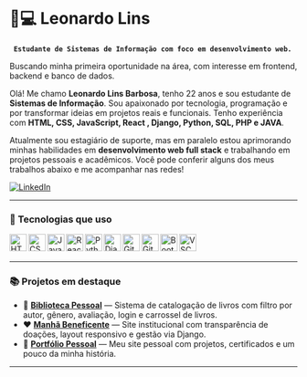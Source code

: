 # 👨💻 Leonardo Lins

**` Estudante de Sistemas de Informação com foco em desenvolvimento web.`**


 Buscando minha primeira oportunidade na área, com interesse em frontend, backend e banco de dados.
 

Olá! Me chamo **Leonardo Lins Barbosa**, tenho 22 anos e sou estudante de **Sistemas de Informação**. Sou apaixonado por tecnologia, programação e por transformar ideias em projetos reais e funcionais. Tenho experiência com **HTML, CSS, JavaScript, React , Django, Python, SQL, PHP e JAVA**.

Atualmente sou estagiário de suporte, mas em paralelo estou aprimorando minhas habilidades em **desenvolvimento web full stack** e trabalhando em projetos pessoais e acadêmicos. Você pode conferir alguns dos meus trabalhos abaixo e me acompanhar nas redes!

<p align="left">
  
  <a href="https://www.linkedin.com/in/leonardolinsbarbosa">
    <img 
      alt="LinkedIn" 
      src="https://img.shields.io/badge/LinkedIn-Leonardo%20Lins-0A66C2?style=for-the-badge&logo=linkedin&logoColor=white" 
    />
  </a>
</p>

---

### 🚀 Tecnologias que uso

<img align="left" alt="HTML5" width="30px" src="https://cdn.jsdelivr.net/gh/devicons/devicon/icons/html5/html5-original.svg" />
<img align="left" alt="CSS3" width="30px" src="https://cdn.jsdelivr.net/gh/devicons/devicon/icons/css3/css3-original.svg" />
<img align="left" alt="JavaScript" width="30px" src="https://cdn.jsdelivr.net/gh/devicons/devicon/icons/javascript/javascript-original.svg" />
<img align="left" alt="React" width="30px" src="https://cdn.jsdelivr.net/gh/devicons/devicon/icons/react/react-original.svg" />
<img align="left" alt="Python" width="30px" src="https://cdn.jsdelivr.net/gh/devicons/devicon/icons/python/python-original.svg" />
<img align="left" alt="Django" width="30px" src="https://cdn.jsdelivr.net/gh/devicons/devicon/icons/django/django-plain.svg" />
<img align="left" alt="Git" width="30px" src="https://cdn.jsdelivr.net/gh/devicons/devicon/icons/git/git-original.svg" />
<img align="left" alt="GitHub" width="30px" src="https://cdn.jsdelivr.net/gh/devicons/devicon/icons/github/github-original.svg" />
<img align="left" alt="Bootstrap" width="30px" src="https://cdn.jsdelivr.net/gh/devicons/devicon/icons/bootstrap/bootstrap-original.svg" />
<img align="left" alt="VSCode" width="30px" src="https://cdn.jsdelivr.net/gh/devicons/devicon/icons/vscode/vscode-original.svg" />

<br/>
<br/>

---

### 📚 Projetos em destaque

- 🔖 [**Biblioteca Pessoal**](https://github.com/leoblins/Biblioteca-do-Pai) — Sistema de catalogação de livros com filtro por autor, gênero, avaliação, login e carrossel de livros.
- ❤️ [**Manhã Beneficente**](https://github.com/leoblins/Manha-Beneficente) — Site institucional com transparência de doações, layout responsivo e gestão via Django.
- 🙋 [**Portfólio Pessoal**](https://leoblins.vercel.app/) — Meu site pessoal com projetos, certificados e um pouco da minha história.

---

